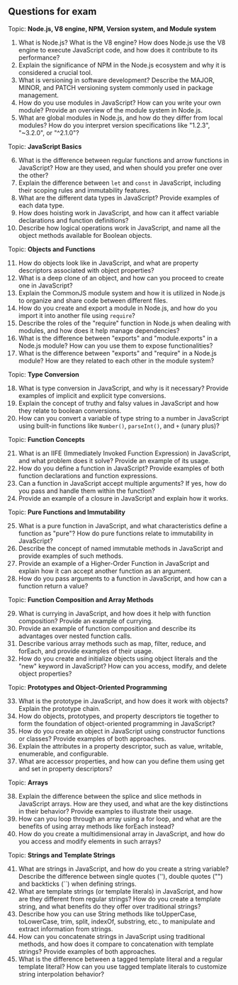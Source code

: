 ## Questions for exam

Topic: **Node.js, V8 engine, NPM, Version system, and Module system**

1. What is Node.js? What is the V8 engine? How does Node.js use the V8 engine to execute JavaScript code, and how does it contribute to its performance?
2. Explain the significance of NPM in the Node.js ecosystem and why it is considered a crucial tool.
3. What is versioning in software development? Describe the MAJOR, MINOR, and PATCH versioning system commonly used in package management.
4. How do you use modules in JavaScript? How can you write your own module? Provide an overview of the module system in Node.js.
5. What are global modules in Node.js, and how do they differ from local modules? How do you interpret version specifications like "1.2.3", "~3.2.0", or "^2.1.0"?

Topic: **JavaScript Basics**

6. What is the difference between regular functions and arrow functions in JavaScript? How are they used, and when should you prefer one over the other?
7. Explain the difference between `let` and `const` in JavaScript, including their scoping rules and immutability features.
8. What are the different data types in JavaScript? Provide examples of each data type.
9. How does hoisting work in JavaScript, and how can it affect variable declarations and function definitions?
10. Describe how logical operations work in JavaScript, and name all the object methods available for Boolean objects.

Topic: **Objects and Functions**

11. How do objects look like in JavaScript, and what are property descriptors associated with object properties?
12. What is a deep clone of an object, and how can you proceed to create one in JavaScript?
13. Explain the CommonJS module system and how it is utilized in Node.js to organize and share code between different files.
14. How do you create and export a module in Node.js, and how do you import it into another file using `require`?
15. Describe the roles of the "require" function in Node.js when dealing with modules, and how does it help manage dependencies?
16. What is the difference between "exports" and "module.exports" in a Node.js module? How can you use them to expose functionalities?
17. What is the difference between "exports" and "require" in a Node.js module? How are they related to each other in the module system?

Topic: **Type Conversion**

18. What is type conversion in JavaScript, and why is it necessary? Provide examples of implicit and explicit type conversions.
19. Explain the concept of truthy and falsy values in JavaScript and how they relate to boolean conversions.
20. How can you convert a variable of type string to a number in JavaScript using built-in functions like `Number()`, `parseInt()`, and `+` (unary plus)?

Topic: **Function Concepts**

21. What is an IIFE (Immediately Invoked Function Expression) in JavaScript, and what problem does it solve? Provide an example of its usage.
22. How do you define a function in JavaScript? Provide examples of both function declarations and function expressions.
23. Can a function in JavaScript accept multiple arguments? If yes, how do you pass and handle them within the function?
24. Provide an example of a closure in JavaScript and explain how it works.

Topic: **Pure Functions and Immutability**

25. What is a pure function in JavaScript, and what characteristics define a function as "pure"? How do pure functions relate to immutability in JavaScript?
26. Describe the concept of named immutable methods in JavaScript and provide examples of such methods.
27. Provide an example of a Higher-Order Function in JavaScript and explain how it can accept another function as an argument.
28. How do you pass arguments to a function in JavaScript, and how can a function return a value?

Topic: **Function Composition and Array Methods**

29. What is currying in JavaScript, and how does it help with function composition? Provide an example of currying.
30. Provide an example of function composition and describe its advantages over nested function calls.
31. Describe various array methods such as map, filter, reduce, and forEach, and provide examples of their usage.
32. How do you create and initialize objects using object literals and the "new" keyword in JavaScript? How can you access, modify, and delete object properties?

Topic: **Prototypes and Object-Oriented Programming**

33. What is the prototype in JavaScript, and how does it work with objects? Explain the prototype chain.
34. How do objects, prototypes, and property descriptors tie together to form the foundation of object-oriented programming in JavaScript?
35. How do you create an object in JavaScript using constructor functions or classes? Provide examples of both approaches.
36. Explain the attributes in a property descriptor, such as value, writable, enumerable, and configurable.
37. What are accessor properties, and how can you define them using get and set in property descriptors?

Topic: **Arrays**

38. Explain the difference between the splice and slice methods in JavaScript arrays. How are they used, and what are the key distinctions in their behavior? Provide examples to illustrate their usage.
39. How can you loop through an array using a for loop, and what are the benefits of using array methods like forEach instead?
40. How do you create a multidimensional array in JavaScript, and how do you access and modify elements in such arrays?

Topic: **Strings and Template Strings**

41. What are strings in JavaScript, and how do you create a string variable? Describe the difference between single quotes (''), double quotes ("") and backticks (``) when defining strings.
42. What are template strings (or template literals) in JavaScript, and how are they different from regular strings? How do you create a template string, and what benefits do they offer over traditional strings?
43. Describe how you can use String methods like toUpperCase, toLowerCase, trim, split, indexOf, substring, etc., to manipulate and extract information from strings.
44. How can you concatenate strings in JavaScript using traditional methods, and how does it compare to concatenation with template strings? Provide examples of both approaches.
45. What is the difference between a tagged template literal and a regular template literal? How can you use tagged template literals to customize string interpolation behavior?